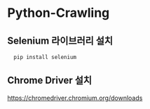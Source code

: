 # Python-Crawling

## Selenium 라이브러리 설치
```
  pip install selenium
```

## Chrome Driver 설치
https://chromedriver.chromium.org/downloads
